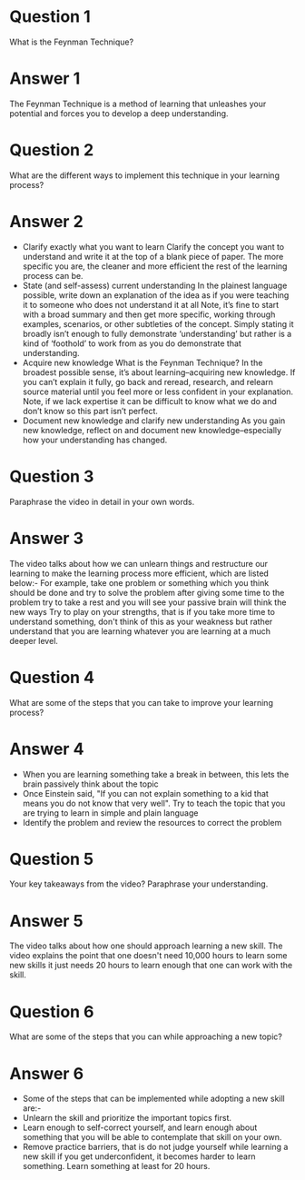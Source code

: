 # Question 1

 What is the Feynman Technique?

# Answer 1

The Feynman Technique is a method of learning that unleashes your potential and forces you to develop a deep understanding.

# Question 2

 What are the different ways to implement this technique in your learning process?

# Answer 2


* Clarify exactly what you want to learn Clarify the concept you want to understand and write it at the top of a blank piece of paper. The more specific you are, the cleaner and more efficient the rest of the learning process can be.
* State (and self-assess) current understanding In the plainest language possible, write down an explanation of the idea as if you were teaching it to someone who does not understand it at all
Note, it’s fine to start with a broad summary and then get more specific, working through examples, scenarios, or other subtleties of the concept. Simply stating it broadly isn’t enough to fully demonstrate ‘understanding’ but rather is a kind of ‘foothold’ to work from as you do demonstrate that understanding.
* Acquire new knowledge What is the Feynman Technique? In the broadest possible sense, it’s about learning–acquiring new knowledge. If you can’t explain it fully, go back and reread, research, and relearn source material until you feel more or less confident in your explanation.
Note, if we lack expertise it can be difficult to know what we do and don’t know so this part isn’t perfect.
* Document new knowledge and clarify new understanding As you gain new knowledge, reflect on and document new knowledge–especially how your understanding has changed.

# Question 3

Paraphrase the video in detail in your own words.

# Answer 3

The video talks about how we can unlearn things and restructure our learning to make the learning process more efficient, which are listed below:-
For example, take one problem or something which you think should be done and try to solve the problem after giving some time to the problem try to take a rest and you will see your passive brain will think the new ways
Try to play on your strengths, that is if you take more time to understand something, don't think of this as your weakness but rather understand that you are learning whatever you are learning at a much deeper level.

# Question 4

What are some of the steps that you can take to improve your learning process?

# Answer 4

* When you are learning something take a break in between, this lets the brain passively think about the topic
* Once Einstein said, "If you can not explain something to a kid that means you do not know that very well". Try to teach the topic that you are trying to learn in simple and plain language
* Identify the problem and review the resources to correct the problem

# Question 5

Your key takeaways from the video? Paraphrase your understanding.

# Answer 5

The video talks about how one should approach learning a new skill. The video explains the point that one doesn't need 10,000 hours to learn some new skills it just needs 20 hours to learn enough that one can work with the skill.

# Question 6

What are some of the steps that you can while approaching a new topic?

# Answer 6

* Some of the steps that can be implemented while adopting a new skill are:-
* Unlearn the skill and prioritize the important topics first.
* Learn enough to self-correct yourself, and learn enough about something that you will be able to contemplate that skill on your own.
* Remove practice barriers, that is do not judge yourself while learning a new skill if you get underconfident, it becomes harder to learn something.
Learn something at least for 20 hours.